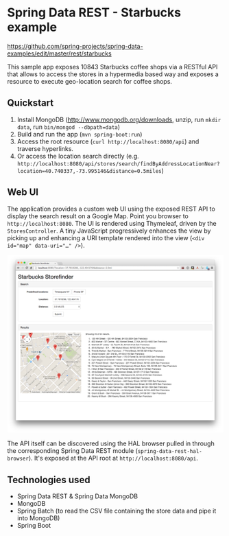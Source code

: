 # Spring Data REST - Starbucks example

https://github.com/spring-projects/spring-data-examples/edit/master/rest/starbucks

This sample app exposes 10843 Starbucks coffee shops via a RESTful API that allows to access the stores in a hypermedia based way and exposes a resource to execute geo-location search for coffee shops.

## Quickstart

1. Install MongoDB (http://www.mongodb.org/downloads, unzip, run `mkdir data`, run `bin/mongod --dbpath=data`)
2. Build and run the app (`mvn spring-boot:run`)
3. Access the root resource (`curl http://localhost:8080/api`) and traverse hyperlinks.
4. Or access the location search directly (e.g. `http://localhost:8080/api/stores/search/findByAddressLocationNear?location=40.740337,-73.995146&distance=0.5miles`)

## Web UI

The application provides a custom web UI using the exposed REST API to display the search result on a Google Map. Point you browser to `http://localhost:8080`. The UI is rendered using Thymeleaf, driven by the `StoresController`. A tiny JavaScript progressively enhances the view by picking up and enhancing a URI template rendered into the view (`<div id="map" data-uri="…" />`).

![Starbucks Web UI](webui.png "Starbucks Web UI")

The API itself can be discovered using the HAL browser pulled in through the corresponding Spring Data REST module (`spring-data-rest-hal-browser`). It's exposed at the API root at `http://localhost:8080/api`.

## Technologies used

- Spring Data REST & Spring Data MongoDB
- MongoDB
- Spring Batch (to read the CSV file containing the store data and pipe it into MongoDB)
- Spring Boot
